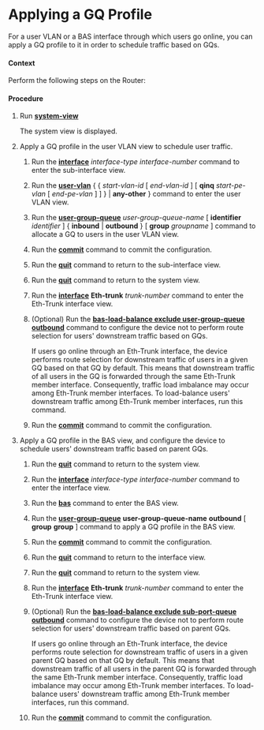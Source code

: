 Applying a GQ Profile
=====================

For a user VLAN or a BAS interface through which users go online, you can apply a GQ profile to it in order to schedule traffic based on GQs.

#### Context

Perform the following steps on the Router:


#### Procedure

1. Run [**system-view**](cmdqueryname=system-view)
   
   
   
   The system view is displayed.
2. Apply a GQ profile in the user VLAN view to schedule user traffic.
   1. Run the [**interface**](cmdqueryname=interface) *interface-type* *interface-number* command to enter the sub-interface view.
   2. Run the [**user-vlan**](cmdqueryname=user-vlan) { { *start-vlan-id* [ *end-vlan-id* ] [ **qinq** *start-pe-vlan* [ *end-pe-vlan* ] ] } | **any-other** } command to enter the user VLAN view.
   3. Run the [**user-group-queue**](cmdqueryname=user-group-queue) *user-group-queue-name* [ **identifier** *identifier* ] { **inbound** | **outbound** } [ **group** *groupname* ] command to allocate a GQ to users in the user VLAN view.
   4. Run the [**commit**](cmdqueryname=commit) command to commit the configuration.
   5. Run the [**quit**](cmdqueryname=quit) command to return to the sub-interface view.
   6. Run the [**quit**](cmdqueryname=quit) command to return to the system view.
   7. Run the [**interface**](cmdqueryname=interface) **Eth-trunk** *trunk-number* command to enter the Eth-Trunk interface view.
   8. (Optional) Run the [**bas-load-balance exclude user-group-queue outbound**](cmdqueryname=bas-load-balance+exclude+user-group-queue+outbound) command to configure the device not to perform route selection for users' downstream traffic based on GQs.
      
      
      
      If users go online through an Eth-Trunk interface, the device performs route selection for downstream traffic of users in a given GQ based on that GQ by default. This means that downstream traffic of all users in the GQ is forwarded through the same Eth-Trunk member interface. Consequently, traffic load imbalance may occur among Eth-Trunk member interfaces. To load-balance users' downstream traffic among Eth-Trunk member interfaces, run this command.
   9. Run the [**commit**](cmdqueryname=commit) command to commit the configuration.
3. Apply a GQ profile in the BAS view, and configure the device to schedule users' downstream traffic based on parent GQs.
   1. Run the [**quit**](cmdqueryname=quit) command to return to the system view.
   2. Run the [**interface**](cmdqueryname=interface) *interface-type* *interface-number* command to enter the interface view.
   3. Run the [**bas**](cmdqueryname=bas) command to enter the BAS view.
   4. Run the **[**user-group-queue**](cmdqueryname=user-group-queue)** **user-group-queue-name** ****outbound**** [ ****group**** **group** ] command to apply a GQ profile in the BAS view.
   5. Run the [**commit**](cmdqueryname=commit) command to commit the configuration.
   6. Run the [**quit**](cmdqueryname=quit) command to return to the interface view.
   7. Run the [**quit**](cmdqueryname=quit) command to return to the system view.
   8. Run the [**interface**](cmdqueryname=interface) **Eth-trunk** *trunk-number* command to enter the Eth-Trunk interface view.
   9. (Optional) Run the [**bas-load-balance exclude sub-port-queue outbound**](cmdqueryname=bas-load-balance+exclude+sub-port-queue+outbound) command to configure the device not to perform route selection for users' downstream traffic based on parent GQs.
      
      
      
      If users go online through an Eth-Trunk interface, the device performs route selection for downstream traffic of users in a given parent GQ based on that GQ by default. This means that downstream traffic of all users in the parent GQ is forwarded through the same Eth-Trunk member interface. Consequently, traffic load imbalance may occur among Eth-Trunk member interfaces. To load-balance users' downstream traffic among Eth-Trunk member interfaces, run this command.
   10. Run the [**commit**](cmdqueryname=commit) command to commit the configuration.